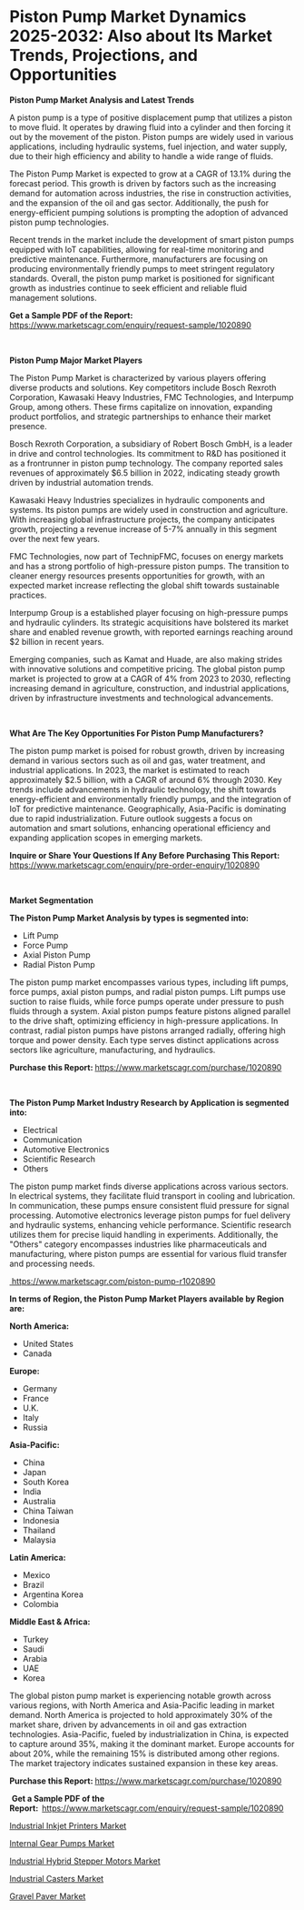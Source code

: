<p><h1>Piston Pump Market Dynamics 2025-2032: Also about Its Market Trends, Projections, and Opportunities</h1></p><p><strong>Piston Pump Market Analysis and Latest Trends</strong></p>
<p><p>A piston pump is a type of positive displacement pump that utilizes a piston to move fluid. It operates by drawing fluid into a cylinder and then forcing it out by the movement of the piston. Piston pumps are widely used in various applications, including hydraulic systems, fuel injection, and water supply, due to their high efficiency and ability to handle a wide range of fluids.</p><p>The Piston Pump Market is expected to grow at a CAGR of 13.1% during the forecast period. This growth is driven by factors such as the increasing demand for automation across industries, the rise in construction activities, and the expansion of the oil and gas sector. Additionally, the push for energy-efficient pumping solutions is prompting the adoption of advanced piston pump technologies. </p><p>Recent trends in the market include the development of smart piston pumps equipped with IoT capabilities, allowing for real-time monitoring and predictive maintenance. Furthermore, manufacturers are focusing on producing environmentally friendly pumps to meet stringent regulatory standards. Overall, the piston pump market is positioned for significant growth as industries continue to seek efficient and reliable fluid management solutions.</p></p>
<p><strong>Get a Sample PDF of the Report:&nbsp;</strong> <a href="https://www.marketscagr.com/enquiry/request-sample/1020890?utm_campaign=2136&utm_medium=2&utm_source=Github&utm_content=ia&utm_term=08042025&utm_id=piston-pump">https://www.marketscagr.com/enquiry/request-sample/1020890</a></p>
<p>&nbsp;</p>
<p><strong>Piston Pump Major Market Players</strong></p>
<p><p>The Piston Pump Market is characterized by various players offering diverse products and solutions. Key competitors include Bosch Rexroth Corporation, Kawasaki Heavy Industries, FMC Technologies, and Interpump Group, among others. These firms capitalize on innovation, expanding product portfolios, and strategic partnerships to enhance their market presence.</p><p>Bosch Rexroth Corporation, a subsidiary of Robert Bosch GmbH, is a leader in drive and control technologies. Its commitment to R&D has positioned it as a frontrunner in piston pump technology. The company reported sales revenues of approximately $6.5 billion in 2022, indicating steady growth driven by industrial automation trends.</p><p>Kawasaki Heavy Industries specializes in hydraulic components and systems. Its piston pumps are widely used in construction and agriculture. With increasing global infrastructure projects, the company anticipates growth, projecting a revenue increase of 5-7% annually in this segment over the next few years.</p><p>FMC Technologies, now part of TechnipFMC, focuses on energy markets and has a strong portfolio of high-pressure piston pumps. The transition to cleaner energy resources presents opportunities for growth, with an expected market increase reflecting the global shift towards sustainable practices.</p><p>Interpump Group is a established player focusing on high-pressure pumps and hydraulic cylinders. Its strategic acquisitions have bolstered its market share and enabled revenue growth, with reported earnings reaching around $2 billion in recent years.</p><p>Emerging companies, such as Kamat and Huade, are also making strides with innovative solutions and competitive pricing. The global piston pump market is projected to grow at a CAGR of 4% from 2023 to 2030, reflecting increasing demand in agriculture, construction, and industrial applications, driven by infrastructure investments and technological advancements.</p></p>
<p>&nbsp;</p>
<p><strong>What Are The Key Opportunities For Piston Pump Manufacturers?</strong></p>
<p><p>The piston pump market is poised for robust growth, driven by increasing demand in various sectors such as oil and gas, water treatment, and industrial applications. In 2023, the market is estimated to reach approximately $2.5 billion, with a CAGR of around 6% through 2030. Key trends include advancements in hydraulic technology, the shift towards energy-efficient and environmentally friendly pumps, and the integration of IoT for predictive maintenance. Geographically, Asia-Pacific is dominating due to rapid industrialization. Future outlook suggests a focus on automation and smart solutions, enhancing operational efficiency and expanding application scopes in emerging markets.</p></p>
<p><strong>Inquire or Share Your Questions If Any Before Purchasing This Report:</strong> <a href="https://www.marketscagr.com/enquiry/pre-order-enquiry/1020890?utm_campaign=2136&utm_medium=2&utm_source=Github&utm_content=ia&utm_term=08042025&utm_id=piston-pump">https://www.marketscagr.com/enquiry/pre-order-enquiry/1020890</a></p>
<p>&nbsp;</p>
<p><strong>Market Segmentation</strong></p>
<p><strong>The Piston Pump Market Analysis by types is segmented into:</strong></p>
<p><ul><li>Lift Pump</li><li>Force Pump</li><li>Axial Piston Pump</li><li>Radial Piston Pump</li></ul></p>
<p><p>The piston pump market encompasses various types, including lift pumps, force pumps, axial piston pumps, and radial piston pumps. Lift pumps use suction to raise fluids, while force pumps operate under pressure to push fluids through a system. Axial piston pumps feature pistons aligned parallel to the drive shaft, optimizing efficiency in high-pressure applications. In contrast, radial piston pumps have pistons arranged radially, offering high torque and power density. Each type serves distinct applications across sectors like agriculture, manufacturing, and hydraulics.</p></p>
<p><strong>Purchase this Report:&nbsp;</strong><a href="https://www.marketscagr.com/purchase/1020890?utm_campaign=2136&utm_medium=2&utm_source=Github&utm_content=ia&utm_term=08042025&utm_id=piston-pump">https://www.marketscagr.com/purchase/1020890</a></p>
<p>&nbsp;</p>
<p><strong>The Piston Pump Market Industry Research by Application is segmented into:</strong></p>
<p><ul><li>Electrical</li><li>Communication</li><li>Automotive Electronics</li><li>Scientific Research</li><li>Others</li></ul></p>
<p><p>The piston pump market finds diverse applications across various sectors. In electrical systems, they facilitate fluid transport in cooling and lubrication. In communication, these pumps ensure consistent fluid pressure for signal processing. Automotive electronics leverage piston pumps for fuel delivery and hydraulic systems, enhancing vehicle performance. Scientific research utilizes them for precise liquid handling in experiments. Additionally, the "Others" category encompasses industries like pharmaceuticals and manufacturing, where piston pumps are essential for various fluid transfer and processing needs.</p></p>
<p><a href="https://www.marketscagr.com/piston-pump-r1020890?utm_campaign=2136&utm_medium=2&utm_source=Github&utm_content=ia&utm_term=08042025&utm_id=piston-pump">&nbsp;https://www.marketscagr.com/piston-pump-r1020890</a></p>
<p><strong>In terms of Region, the Piston Pump Market Players available by Region are:</strong></p>
<p>
    <p> <strong> North America: </strong>
        <ul>
            <li>United States</li>
            <li>Canada</li>
        </ul>
        </p> 
    <p> <strong> Europe: </strong>
        <ul>
            <li>Germany</li>
            <li>France</li>
            <li>U.K.</li>
            <li>Italy</li>
            <li>Russia</li>
        </ul>
        </p> 
    <p> <strong> Asia-Pacific: </strong>
        <ul>
            <li>China</li>
            <li>Japan</li>
            <li>South Korea</li>
            <li>India</li>
            <li>Australia</li>
            <li>China Taiwan</li>
            <li>Indonesia</li>
            <li>Thailand</li>
            <li>Malaysia</li>
        </ul>
        </p> 
    <p> <strong> Latin America: </strong>
        <ul>
            <li>Mexico</li>
            <li>Brazil</li>
            <li>Argentina Korea</li>
            <li>Colombia</li>
        </ul>
        </p> 
    <p> <strong> Middle East & Africa: </strong>
        <ul>
            <li>Turkey</li>
            <li>Saudi</li>
            <li>Arabia</li>
            <li>UAE</li>
            <li>Korea</li>
        </ul>
    </p>
    </p>
<p><p>The global piston pump market is experiencing notable growth across various regions, with North America and Asia-Pacific leading in market demand. North America is projected to hold approximately 30% of the market share, driven by advancements in oil and gas extraction technologies. Asia-Pacific, fueled by industrialization in China, is expected to capture around 35%, making it the dominant market. Europe accounts for about 20%, while the remaining 15% is distributed among other regions. The market trajectory indicates sustained expansion in these key areas.</p></p>
<p><strong>Purchase this Report: </strong><a href="https://www.marketscagr.com/purchase/1020890?utm_campaign=2136&utm_medium=2&utm_source=Github&utm_content=ia&utm_term=08042025&utm_id=piston-pump">https://www.marketscagr.com/purchase/1020890</a></p>
<p>&nbsp;<strong>Get a Sample PDF of the Report:&nbsp;&nbsp;</strong><a href="https://www.marketscagr.com/enquiry/request-sample/1020890?utm_campaign=2136&utm_medium=2&utm_source=Github&utm_content=ia&utm_term=08042025&utm_id=piston-pump">https://www.marketscagr.com/enquiry/request-sample/1020890</a></p>
<p><strong></strong></p>
<p><p><a href="https://github.com/avikalitesjj/Market-Research-Report-List-1/blob/main/industrial-inkjet-printers-market.md?utm_campaign=2136&utm_medium=2&utm_source=Github&utm_content=ia&utm_term=08042025&utm_id=piston-pump">Industrial Inkjet Printers Market</a></p><p><a href="https://github.com/ceneabiruk11/Market-Research-Report-List-1/blob/main/internal-gear-pumps-market.md?utm_campaign=2136&utm_medium=2&utm_source=Github&utm_content=ia&utm_term=08042025&utm_id=piston-pump">Internal Gear Pumps Market</a></p><p><a href="https://github.com/pomasifilo/Market-Research-Report-List-1/blob/main/industrial-hybrid-stepper-motors-market.md?utm_campaign=2136&utm_medium=2&utm_source=Github&utm_content=ia&utm_term=08042025&utm_id=piston-pump">Industrial Hybrid Stepper Motors Market</a></p><p><a href="https://github.com/nontoengolo/Market-Research-Report-List-1/blob/main/industrial-casters-market.md?utm_campaign=2136&utm_medium=2&utm_source=Github&utm_content=ia&utm_term=08042025&utm_id=piston-pump">Industrial Casters Market</a></p><p><a href="https://github.com/shefikagbons/Market-Research-Report-List-1/blob/main/gravel-paver-market.md?utm_campaign=2136&utm_medium=2&utm_source=Github&utm_content=ia&utm_term=08042025&utm_id=piston-pump">Gravel Paver Market</a></p></p>